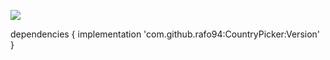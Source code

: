 [![](https://jitpack.io/v/rafo94/CountryPicker.svg)](https://jitpack.io/#rafo94/CountryPicker)


dependencies {
	        implementation 'com.github.rafo94:CountryPicker:Version'
}
